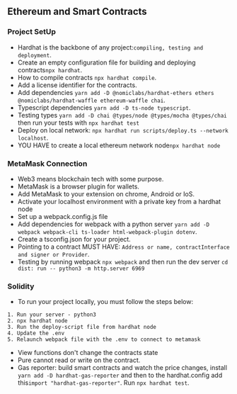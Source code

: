 ## Ethereum and Smart Contracts
### Project SetUp
- Hardhat is the backbone of any project:`compiling, testing and deployment`.
- Create an empty configuration file for building and deploying contracts`npx hardhat`.
- How to compile contracts `npx hardhat compile`.
- Add a license identifier for the contracts. 
- Add dependencies `yarn add -D @nomiclabs/hardhat-ethers ethers @nomiclabs/hardhat-waffle ethereum-waffle chai`.
- Typescript dependencies `yarn add -D ts-node typescript`.
- Testing types `yarn add -D chai @types/node @types/mocha @types/chai` then run your tests with `npx hardhat test`
- Deploy on local network: `npx hardhat run scripts/deploy.ts --network localhost`.
- YOU HAVE to create a local ethereum network node`npx hardhat node`
### MetaMask Connection
- Web3 means blockchain tech with some purpose.
- MetaMask is a browser plugin for wallets.
- Add MetaMask to your extension on chrome, Android or IoS.
- Activate your localhost environment with a private key from a hardhat node
- Set up a webpack.config.js file
- Add dependencies for webpack with a python server `yarn add -D webpack webpack-cli ts-loader html-webpack-plugin dotenv`.
- Create a tsconfig.json for your project.
- Pointing to a contract MUST HAVE: `Address or name, contractInterface and signer or Provider`.
- Testing by running webpack `npx webpack` and then run the dev server `cd dist: run -- python3 -m http.server 6969`
### Solidity
- To run your project locally, you must follow the steps below: 
```
1. Run your server - python3
2. npx hardhat node 
3. Run the deploy-script file from hardhat node
4. Update the .env
5. Relaunch webpack file with the .env to connect to metamask
```
- View functions don't change the contracts state
- Pure cannot read or write on the contract.
- Gas reporter: build smart contracts and watch the price changes, install `yarn add -D hardhat-gas-reporter` and then to the hardhat.config add this`import "hardhat-gas-reporter"`. Run `npx hardhat test`.

